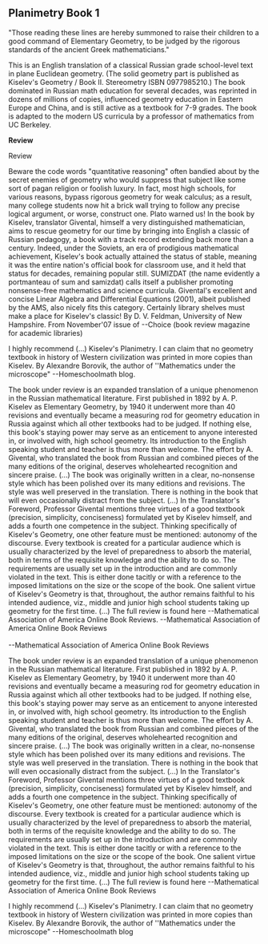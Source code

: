 ## Planimetry Book 1

"Those reading these lines are hereby summoned to raise their children to a good command of Elementary Geometry, to be judged by the rigorous standards of the ancient Greek mathematicians."

This is an English translation of a classical Russian grade school-level text in plane Euclidean geometry. (The solid geometry part is published as Kiselev's Geometry / Book II. Stereometry ISBN 0977985210.) The book dominated in Russian math education for several decades, was reprinted in dozens of millions of copies, influenced geometry education in Eastern Europe and China, and is still active as a textbook for 7-9 grades. The book is adapted to the modern US curricula by a professor of mathematics from UC Berkeley.


**Review**

Review

Beware the code words "quantitative reasoning" often bandied about by the secret enemies of geometry who would suppress that subject like some sort of pagan religion or foolish luxury. In fact, most high schools, for various reasons, bypass rigorous geometry for weak calculus; as a result, many college students now hit a brick wall trying to follow any precise logical argument, or worse, construct one. Plato warned us! In the book by Kiselev, translator Givental, himself a very distinguished mathematician, aims to rescue geometry for our time by bringing into English a classic of Russian pedagogy, a book with a track record extending back more than a century. Indeed, under the Soviets, an era of prodigious mathematical achievement, Kiselev's book actually attained the status of stable, meaning it was the entire nation's official book for classroom use, and it held that status for decades, remaining popular still. SUMIZDAT (the name evidently a portmanteau of sum and samizdat) calls itself a publisher promoting nonsense-free mathematics and science curricula. Givental's excellent and concise Linear Algebra and Differential Equations (2001), albeit published by the AMS, also nicely fits this category. Certainly library shelves must make a place for Kiselev's classic! By D. V. Feldman, University of New Hampshire. From November'07 issue of --Choice (book review magazine for academic libraries)

I highly recommend (...) Kiselev's Planimetry. I can claim that no geometry textbook in history of Western civilization was printed in more copies than Kiselev. By Alexandre Borovik, the author of ''Mathematics under the microscope" --Homeschoolmath blog.

The book under review is an expanded translation of a unique phenomenon in the Russian mathematical literature. First published in 1892 by A. P. Kiselev as Elementary Geometry, by 1940 it underwent more than 40 revisions and eventually became a measuring rod for geometry education in Russia against which all other textbooks had to be judged. If nothing else, this book's staying power may serve as an enticement to anyone interested in, or involved with, high school geometry. Its introduction to the English speaking student and teacher is thus more than welcome. The effort by A. Givental, who translated the book from Russian and combined pieces of the many editions of the original, deserves wholehearted recognition and sincere praise. (...) The book was originally written in a clear, no-nonsense style which has been polished over its many editions and revisions. The style was well preserved in the translation. There is nothing in the book that will even occasionally distract from the subject. (...) In the Translator's Foreword, Professor Givental mentions three virtues of a good textbook (precision, simplicity, conciseness) formulated yet by Kiselev himself, and adds a fourth one competence in the subject. Thinking specifically of Kiselev's Geometry, one other feature must be mentioned: autonomy of the discourse. Every textbook is created for a particular audience which is usually characterized by the level of preparedness to absorb the material, both in terms of the requisite knowledge and the ability to do so. The requirements are usually set up in the introduction and are commonly violated in the text. This is either done tacitly or with a reference to the imposed limitations on the size or the scope of the book. One salient virtue of Kiselev's Geometry is that, throughout, the author remains faithful to his intended audience, viz., middle and junior high school students taking up geometry for the first time. (...) The full review is found here --Mathematical Association of America Online Book Reviews. --Mathematical Association of America Online Book Reviews<br /><br /> --Mathematical Association of America Online Book Reviews

The book under review is an expanded translation of a unique phenomenon in the Russian mathematical literature. First published in 1892 by A. P. Kiselev as Elementary Geometry, by 1940 it underwent more than 40 revisions and eventually became a measuring rod for geometry education in Russia against which all other textbooks had to be judged. If nothing else, this book's staying power may serve as an enticement to anyone interested in, or involved with, high school geometry. Its introduction to the English speaking student and teacher is thus more than welcome. The effort by A. Givental, who translated the book from Russian and combined pieces of the many editions of the original, deserves wholehearted recognition and sincere praise. (...) The book was originally written in a clear, no-nonsense style which has been polished over its many editions and revisions. The style was well preserved in the translation. There is nothing in the book that will even occasionally distract from the subject. (...) In the Translator's Foreword, Professor Givental mentions three virtues of a good textbook (precision, simplicity, conciseness) formulated yet by Kiselev himself, and adds a fourth one competence in the subject. Thinking specifically of Kiselev's Geometry, one other feature must be mentioned: autonomy of the discourse. Every textbook is created for a particular audience which is usually characterized by the level of preparedness to absorb the material, both in terms of the requisite knowledge and the ability to do so. The requirements are usually set up in the introduction and are commonly violated in the text. This is either done tacitly or with a reference to the imposed limitations on the size or the scope of the book. One salient virtue of Kiselev's Geometry is that, throughout, the author remains faithful to his intended audience, viz., middle and junior high school students taking up geometry for the first time. (...) The full review is found here --Mathematical Association of America Online Book Reviews

I highly recommend (...) Kiselev's Planimetry. I can claim that no geometry textbook in history of Western civilization was printed in more copies than Kiselev. By Alexandre Borovik, the author of ''Mathematics under the microscope" --Homeschoolmath blog
